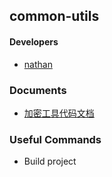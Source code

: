 ## common-utils

#### Developers
- [nathan](mailto:hxiangnan@126.com)

### Documents
- [加密工具代码文档](common-encryption/README.md)

### Useful Commands
- Build project